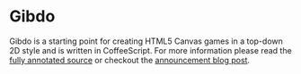 # Gibdo

Gibdo is a starting point for creating HTML5 Canvas games in a top-down 2D style and is written in CoffeeScript. For more information please read the [fully annotated source](http://griffin.io/gibdo/) or checkout the [announcement blog post](http://www.johng.co.uk/2012/03/05/html5-game-engine-in-coffeescript/).